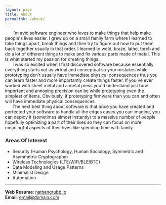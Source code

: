 ```yaml
---
layout: page
title: About
permalink: /about/
---
```


&nbsp;&nbsp;&nbsp;&nbsp;&nbsp;&nbsp;I'm avid software engineer who loves to make things that help make people's lives easier. I grew up on a small family farm where I learned to take things apart, break things and then try to figure out how to put them back together usually in that order. I learned to weld, braze, lathe, torch and do a lot of different things to make and fix various parts made of metal. This is what started my passion for creating things. <br />
&nbsp;&nbsp;&nbsp;&nbsp;&nbsp;&nbsp;I was so excited when I first discovered software because essentially everything starts out as virtual and conceptual so your mistakes while prototyping don't usually have immediate physical consequences thus you can learn faster and more importantly create things faster. If you've ever worked with sheet metal and a metal press you'd understand just how important and annoying precision can be while prototyping even the simplest of items. Obviously, if prototyping firmware than you can and often will have immediate physical consequences. <br />
&nbsp;&nbsp;&nbsp;&nbsp;&nbsp;&nbsp;The next best thing about software is that once you have created and perfected your software to handle all the edges cases you can imagine, you can deploy it (sometimes almost instantly) to a massive number of people hopefully optimizing a part of their lives so they can focus on more meaningful aspects of their lives like spending time with family. <br />

### Areas Of Interest
- Security (Human Psychology, Human Sociology, Symmetric and Asymmetric Cryptography)
- Wireless Technologies (LTE/WiFi/BLE/BTC)
- Data Modeling and Usage Patterns
- Minimalist Design
- Automation

---
**Web Resume**: [nathangrubb.io](https://www.nathangrubb.io) <br/>
**Email**: [email@domain.com](mailto:email@domain.com)
